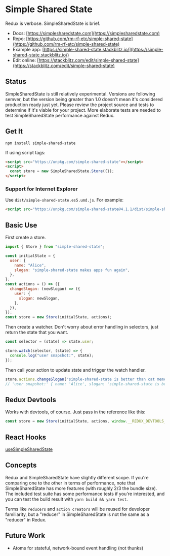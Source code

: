 # Simple Shared State

Redux is verbose. SimpleSharedState is brief.

- Docs: [https://simplesharedstate.com](https://simplesharedstate.com)
- Repo: [https://github.com/rm-rf-etc/simple-shared-state](https://github.com/rm-rf-etc/simple-shared-state)
- Example app: [https://simple-shared-state.stackblitz.io/](https://simple-shared-state.stackblitz.io/)
- Edit online: [https://stackblitz.com/edit/simple-shared-state](https://stackblitz.com/edit/simple-shared-state)


## Status

SimpleSharedState is still relatively experimental. Versions are following semver, but the version being greater
than 1.0 doesn't mean it's considered production ready just yet. Please review the project source and tests to
determine if it's viable for your project. More elaborate tests are needed to test SimpleSharedState performance
against Redux.


## Get It

```
npm install simple-shared-state
```

If using script tags:
```html
<script src="https://unpkg.com/simple-shared-state"></script>
<script>
  const store = new SimpleSharedState.Store({});
</script>
```

### Support for Internet Explorer

Use `dist/simple-shared-state.es5.umd.js`. For example:
```html
<script src="https://unpkg.com/simple-shared-state@4.1.1/dist/simple-shared-state.es5.umd.js"></script>
```


## Basic Use

First create a store.
```javascript
import { Store } from "simple-shared-state";

const initialState = {
  user: {
    name: "Alice",
    slogan: "simple-shared-state makes apps fun again",
  },
};
const actions = () => ({
  changeSlogan: (newSlogan) => ({
    user: {
      slogan: newSlogan,
    },
  }),
});
const store = new Store(initialState, actions);
```
Then create a watcher. Don't worry about error handling in selectors, just return
the state that you want.
```javascript
const selector = (state) => state.user;

store.watch(selector, (state) => {
  console.log("user snapshot:", state);
});
```
Then call your action to update state and trigger the watch handler.
```javascript
store.actions.changeSlogan("simple-shared-state is better than cat memes");
// 'user snapshot:' { name: 'Alice', slogan: 'simple-shared-state is better than cat memes' }
```


## Redux Devtools

Works with devtools, of course. Just pass in the reference like this:
```javascript
const store = new Store(initialState, actions, window.__REDUX_DEVTOOLS_EXTENSION__);
```


## React Hooks

[useSimpleSharedState](https://npmjs.com/package/use-simple-shared-state)


## Concepts

Redux and SimpleSharedState have slightly different scope. If you're comparing one to the other in terms of performance, note
that SimpleSharedState has more features (with roughly 2/3 the bundle size). The included test suite has some performance
tests if you're interested, and you can test the build result with `yarn build && yarn test`.

Terms like `reducers` and `action creators` will be reused for developer familiarity, but a "reducer" in SimpleSharedState is
not the same as a "reducer" in Redux.

## Future Work

- Atoms for stateful, network-bound event handling (not thunks)
